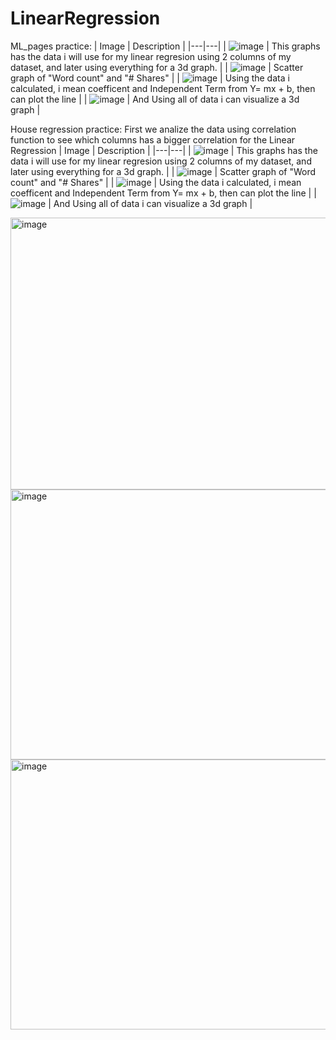 # LinearRegression

ML_pages practice:
|  Image  | Description |
|---|---|
|  ![image](https://github.com/user-attachments/assets/c151a144-a8df-4141-a8b4-3dc2db24a46a) |  This graphs has the data i will use for my linear regresion using 2 columns of my dataset, and later using everything for a 3d graph. |
|  ![image](https://github.com/user-attachments/assets/70a8e920-021a-4b7a-9ed9-2da21b7ee3eb) | Scatter graph of "Word count" and "# Shares"  |
|  ![image](https://github.com/user-attachments/assets/2eb1268e-f0be-44d4-b4cc-7142259c63a6) | Using the data i calculated, i mean coefficent and Independent Term from Y= mx + b, then can plot the line  |
|  ![image](https://github.com/user-attachments/assets/7af85752-2c8a-410a-9d2f-afded374648e) | And Using all of data i can visualize a 3d graph  |


House regression practice:
First we analize the data using correlation function to see which columns has a bigger correlation for the Linear Regression
|  Image  | Description |
|---|---|
|  ![image](https://github.com/user-attachments/assets/99ede53f-dfed-481a-9ac6-632a7fd97d78) |  This graphs has the data i will use for my linear regresion using 2 columns of my dataset, and later using everything for a 3d graph. |
|  ![image](https://github.com/user-attachments/assets/d77db0da-e229-494b-9b05-06112d0ef9e1) | Scatter graph of "Word count" and "# Shares"  |
|  ![image](https://github.com/user-attachments/assets/2eb1268e-f0be-44d4-b4cc-7142259c63a6) | Using the data i calculated, i mean coefficent and Independent Term from Y= mx + b, then can plot the line  |
|  ![image](https://github.com/user-attachments/assets/394f2b81-4734-4985-9414-e67377652610) | And Using all of data i can visualize a 3d graph  |

<img width="560" height="435" alt="image" src="https://github.com/user-attachments/assets/99ede53f-dfed-481a-9ac6-632a7fd97d78" />

<img width="554" height="432" alt="image" src="https://github.com/user-attachments/assets/d77db0da-e229-494b-9b05-06112d0ef9e1" />
<img width="554" height="432" alt="image" src="https://github.com/user-attachments/assets/394f2b81-4734-4985-9414-e67377652610" />




